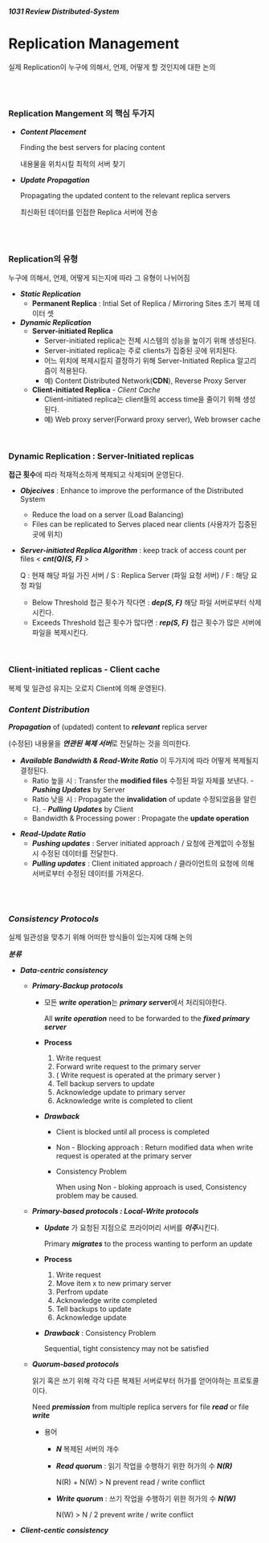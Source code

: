 ##### 1031 Review Distributed-System

# Replication Management

실제 Replication이 누구에 의해서, 언제, 어떻게 할 것인지에 대한 논의

<br/><br/>

### **Replication Mangement** 의 핵심 두가지

* **_Content Placement_**

  Finding the best servers for placing content

  내용물을 위치시킬 최적의 서버 찾기

* **_Update Propagation_**

  Propagating the updated content to the relevant replica servers

  최신화된 데이터를 인접한 Replica 서버에 전송

  <br/><br/>

### Replication의 유형

누구에 의해서, 언제, 어떻게 되는지에 따라 그 유형이 나뉘어짐

* **_Static Replication_**
  - **Permanent Replica** : Intial Set of Replica / Mirroring Sites 초기 복제 데이터 셋
* **_Dynamic Replication_**
  - **Server-initiated Replica**
    - Server-initiated replica는 전체 시스템의 성능을 높이기 위해 생성된다.
    - Server-initiated replica는 주로 clients가 집중된 곳에 위치된다.
    - 어느 위치에 복제시킬지 결정하기 위해 Server-Initiated Replica 알고리즘이 적용된다.
    - 예) Content Distributed Network(**CDN**), Reverse Proxy Server
  - **Client-initiated Replica** - *Client Cache*
    - Client-initiated replica는 client들의 access time을 줄이기 위해 생성된다.
    - 예) Web proxy server(Forward proxy server), Web browser cache

<br/>

### Dynamic Replication : Server-Initiated replicas

**접근 횟수**에 따라 적재적소하게 복제되고 삭제되며 운영된다.

* ***Objecives*** : Enhance to improve the performance of the Distributed System
  * Reduce the load on a server (Load Balancing)
  * Files can be replicated to Serves placed near clients (사용자가 집중된 곳에 위치)

* ***Server-initiated Replica Algorithm*** : keep track of access count per files < ***cnt(Q)(S, F)*** >

  Q : 현재 해당 파일 가진 서버 / S : Replica Server (파일 요청 서버) / F : 해당 요청 파일

  * Below Threshold 접근 횟수가 작다면 : ***dep(S, F)*** 해당 파일 서버로부터 삭제시킨다.
  * Exceeds Threshold 접근 횟수가 많다면 : ***rep(S, F)*** 접근 횟수가 많은 서버에 파일을 복제시킨다.

<br/>

### Client-initiated replicas - Client cache

복제 및 일관성 유지는 오로지 Client에 의해 운영된다.

### ***Content Distribution*** 

***Propagation*** of (updated) content to ***relevant*** replica server

(수정된) 내용물을 ***연관된 복제 서버***로 전달하는 것을 의미한다.

* ***Available Bandwidth & Read-Write Ratio*** 이 두가지에 따라 어떻게 복제될지 결정된다.
  * Ratio 높을 시 : Transfer the **modified files** 수정된 파일 자체를 보낸다. - ***Pushing Updates*** by Server
  * Ratio 낮을 시 : Propagate the **invalidation** of update 수정되었음을 알린다. - ***Pulling Updates*** by Client
  * Bandwidth & Processing power : Propagate the **update operation**

- ***Read-Update Ratio***
  - ***Pushing updates*** : Server initiated approach / 요청에 관계없이 수정될 시 수정된 데이터를 전달한다.
  - ***Pulling updates*** : Client initiated approach / 클라이언트의 요청에 의해 서버로부터 수정된 데이터를 가져온다.

<br/><br/>

###  ***Consistency Protocols***

실제 일관성을 맞추기 위해 어떠한 방식들이 있는지에 대해 논의

***분류***

* ***Data-centric consistency***

  * ***Primary-Backup protocols***

    * 모든 ***write oper*ation**는 ***primary se*rver**에서 처리되야한다.

      All ***write operation*** need to be forwarded to the ***fixed primary server***

    * **Process**

      1. Write request
      2. Forward write request to the primary server
      3. ( Write request is operated at the primary server )
      4. Tell backup servers to update
      5. Acknowledge update to primary server
      6. Acknowledge write is completed to client

    * ***Drawback***

      * Client is blocked until all process is completed

      * Non - Blocking approach : Return modified data when write request is operated at the primary server

      * Consistency Problem

        When using Non - bloking approach is used, Consistency problem may be caused.

  * ***Primary-based protocols : Local-Write protocols***

    * ***Update*** 가 요청된 지점으로 프라이머리 서버를 ***이주***시킨다.

      Primary ***migrates*** to the process wanting to perform an update

    * **Process**

      1. Write request
      2. Move item x to new primary server
      3. Perfrom update
      4. Acknowledge write completed
      5. Tell backups to update
      6. Acknowledge update

    * ***Drawback*** : Consistency Problem

      Sequential, tight consistency may not be satisfied

  * ***Quorum-based protocols***

    읽기 혹은 쓰기 위해 각각 다른 복제된 서버로부터 허가를 얻어야하는 프로토콜이다.

    Need ***premission*** from multiple replica servers for file ***read*** or file ***write***

    - 용어

      - ***N*** 복제된 서버의 개수

      - ***Read quor*um** : 읽기 작업을 수행하기 위한 허가의 수 ***N(R)***

        N(R) + N(W) > N prevent read / write conflict

      - ***Write quoru*m** : 쓰기 작업을 수행하기 위한 허가의 수 ***N(W)***

        N(W) > N / 2 prevent write / write conflict

* ***Client-centic consistency***
